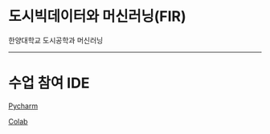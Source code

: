 # 도시빅데이터와 머신러닝(FIR)
한양대학교 도시공학과 머신러닝

***
# 수업 참여 IDE
[Pycharm](https://www.jetbrains.com/ko-kr/pycharm/download, "pycharm link")

[Colab](https://colab.research.google.com/?hl=ko, "Colab link")
